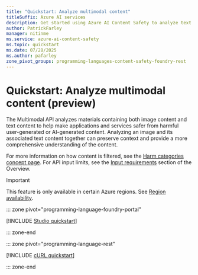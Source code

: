 ```yaml
---
title: "Quickstart: Analyze multimodal content"
titleSuffix: Azure AI services
description: Get started using Azure AI Content Safety to analyze text content in images for objectionable material.
author: PatrickFarley
manager: nitinme
ms.service: azure-ai-content-safety
ms.topic: quickstart
ms.date: 07/28/2025
ms.author: pafarley
zone_pivot_groups: programming-languages-content-safety-foundry-rest
---
```


# Quickstart: Analyze multimodal content (preview) 

The Multimodal API analyzes materials containing both image content and text content to help make applications and services safer from harmful user-generated or AI-generated content. Analyzing an image and its associated text content together can preserve context and provide a more comprehensive understanding of the content.

For more information on how content is filtered, see the [Harm categories concept page](./concepts/harm-categories.md#multimodal-image-with-text-content). For API input limits, see the [Input requirements](./overview.md#input-requirements) section of the Overview. 

> [!IMPORTANT]
> This feature is only available in certain Azure regions. See [Region availability](./overview.md#region-availability).

::: zone pivot="programming-language-foundry-portal"

[!INCLUDE [Studio quickstart](./includes/quickstarts/foundry-quickstart-multimodal.md)]

::: zone-end

::: zone pivot="programming-language-rest"

[!INCLUDE [cURL quickstart](./includes/quickstarts/rest-quickstart-multimodal.md)]

::: zone-end
